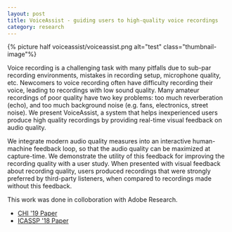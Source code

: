 ```yaml
---
layout: post
title: VoiceAssist - guiding users to high-quality voice recordings
category: research
---
```


{% picture half voiceassist/voiceassist.png alt="test" class="thumbnail-image"%}

Voice recording is a challenging task with many pitfalls due to sub-par recording environments, mistakes in recording setup, microphone quality, etc. Newcomers to voice recording often have difficulty recording their voice, leading to recordings with low sound quality. Many amateur recordings of poor quality have two key problems: too much reverberation (echo), and too much background noise  (e.g. fans, electronics, street noise). We present VoiceAssist, a system that helps inexperienced users produce high quality recordings by providing real-time visual feedback on audio quality. 

<!--more-->

We integrate modern audio quality measures into an interactive human-machine feedback loop, so that the audio quality can be maximized at capture-time. We demonstrate the utility of this feedback for improving the recording quality with a user study. When presented with visual feedback about recording quality, users produced recordings that were strongly preferred by third-party listeners, when compared to recordings made without this feedback.


<!-- {% picture half voiceassist/jnd.png alt="test" class="thumbnail-image"%} -->

This work was done in colloboration with Adobe Research.

- [CHI '19 Paper](/public/papers/seetharaman_voiceassist_chi19.pdf)
- [ICASSP '18 Paper](/public/papers/seetharaman_mysore_icassp18.pdf)

